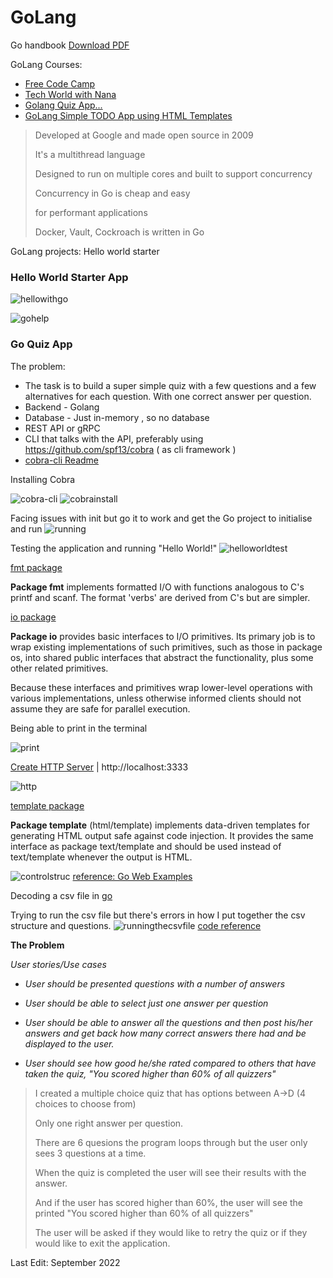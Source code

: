 # GoLang

Go handbook [Download PDF](https://thevalleyofcode.pages.dev/go-handbook.pdf)

GoLang Courses: 
- [Free Code Camp](https://www.youtube.com/watch?v=jFfo23yIWac&t=19s)
- [Tech World with Nana](https://www.youtube.com/watch?v=yyUHQIec83I&t=279s)
- [Golang Quiz App...](https://www.youtube.com/watch?v=TVHGxz6tn2M&t=960s)
- [GoLang Simple TODO App using HTML Templates](https://www.youtube.com/watch?v=UeUDGEa0AX4)


> Developed at Google and made open source in 2009 
> 
> It's a multithread language 
> 
> Designed to run on multiple cores and built to support concurrency
> 
> Concurrency in Go is cheap and easy
> 
> for performant applications
> 
> Docker, Vault, Cockroach is written in Go 


GoLang projects: Hello world starter 

### Hello World Starter App

![hellowithgo](https://user-images.githubusercontent.com/83961643/188650720-72aad107-2726-47d5-ad9b-61e73d14dc2a.jpeg)

![gohelp](https://user-images.githubusercontent.com/83961643/188650736-feb1857f-7bbf-472f-bb02-507e0f184234.jpeg)




### Go Quiz App 

The problem: 
- The task is to build a super simple quiz with a few questions and a few alternatives for each question. With one correct answer per question.
- Backend - Golang
- Database - Just in-memory , so no database
- REST API or gRPC
- CLI that talks with the API, preferably using https://github.com/spf13/cobra ( as cli framework )
- [cobra-cli Readme](https://github.com/spf13/cobra-cli/blob/main/README.md)

Installing Cobra 

![cobra-cli](https://user-images.githubusercontent.com/83961643/189537596-b82cd6e1-dbe5-4425-ac40-e131b34c8c73.jpeg)
![cobrainstall](https://user-images.githubusercontent.com/83961643/189361475-3538d69b-9c9b-4aee-8bd9-c32c602ec479.jpeg)

Facing issues with init but go it to work and get the Go project to initialise and run
![running](https://user-images.githubusercontent.com/83961643/189537612-7e245eba-8e56-43b9-be24-6db05023c1a0.jpeg)


Testing the application and running "Hello World!" 
![helloworldtest](https://user-images.githubusercontent.com/83961643/189537623-ea3a95b3-06f7-47b1-ba0d-a9329a9eba1a.jpeg)


[fmt package](https://pkg.go.dev/fmt@go1.19.1#hdr-Printing)

**Package fmt** implements formatted I/O with functions analogous to C's printf and scanf. The format 'verbs' are derived from C's but are simpler.


[io package](https://pkg.go.dev/io)

**Package io** provides basic interfaces to I/O primitives. Its primary job is to wrap existing implementations of such primitives, such as those in package os, into shared public interfaces that abstract the functionality, plus some other related primitives.

Because these interfaces and primitives wrap lower-level operations with various implementations, unless otherwise informed clients should not assume they are safe for parallel execution.



Being able to print in the terminal 

![print](https://user-images.githubusercontent.com/83961643/189546280-eb36542f-3ca2-408c-99f1-0561e694f203.jpeg)


[Create HTTP Server](https://www.digitalocean.com/community/tutorials/how-to-make-an-http-server-in-go) | http://localhost:3333

![http](https://user-images.githubusercontent.com/83961643/189546279-f876921a-bdf6-4ae2-9058-9e98006a4ba1.jpeg)



[template package](https://pkg.go.dev/html/template)

**Package template** (html/template) implements data-driven templates for generating HTML output safe against code injection. It provides the same interface as package text/template and should be used instead of text/template whenever the output is HTML.

![controlstruc](https://user-images.githubusercontent.com/83961643/189873380-cf0a995e-76e9-4df1-a478-ee374d91c4ab.jpeg)
[reference: Go Web Examples](https://gowebexamples.com/templates/)



Decoding a csv file in [go](https://pkg.go.dev/encoding/csv)

Trying to run the csv file but there's errors in how I put together the csv structure and questions. 
![runningthecsvfile](https://user-images.githubusercontent.com/83961643/189903221-7515d9b0-0d5e-4a82-b2c7-1205a4019da4.jpeg)
[code reference](https://webdamn.com/how-to-read-csv-file-using-golang/)


**The Problem**

_User stories/Use cases_

* _User should be presented questions with a number of answers_

* _User should be able to select just one answer per question_

* _User should be able to answer all the questions and then post his/her answers and get back how many correct answers there had and be displayed to the user._

* _User should see how good he/she rated compared to others that have taken the quiz, "You scored higher than 60% of all quizzers"_



> I created a multiple choice quiz that has options between A->D (4 choices to choose from)
> 
> Only one right answer per question.
> 
> There are 6 quesions the program loops through but the user only sees 3 questions at a time.
> 
> When the quiz is completed the user will see their results with the answer. 
>
> And if the user has scored higher than 60%, the user will see the printed "You scored higher than 60% of all quizzers" 
> 
> The user will be asked if they would like to retry the quiz or if they would like to exit the application.



Last Edit: September 2022
